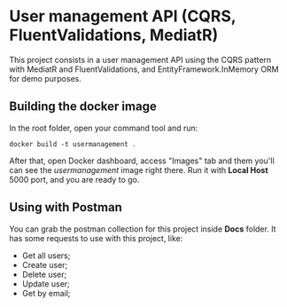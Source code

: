 # User management API (CQRS, FluentValidations, MediatR)
This project consists in a user management API using the CQRS pattern with MediatR and FluentValidations, and EntityFramework.InMemory ORM for demo purposes.

## Building the docker image
In the root folder, open your command tool and run:

```
docker build -t usermanagement .
```

After that, open Docker dashboard, access "Images" tab and them you'll can see the *usermanagement* image right there. Run it with **Local Host** 5000 port, and you are ready to go.

## Using with Postman
You can grab the postman collection for this project inside **Docs** folder. It has some requests to use with this project, like:
* Get all users;
* Create user;
* Delete user;
* Update user;
* Get by email;
